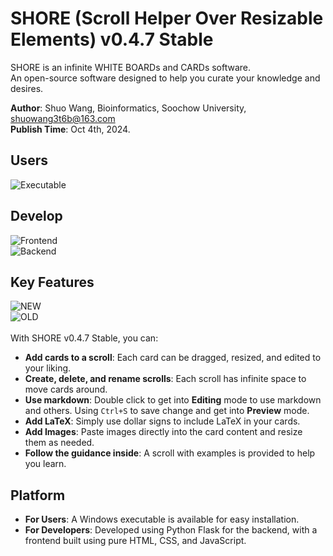 # SHORE (Scroll Helper Over Resizable Elements) v0.4.7 Stable
SHORE is an infinite WHITE BOARDs and CARDs software. <br>
An open-source software designed to help you curate your knowledge and desires.  <br>

**Author**: Shuo Wang, Bioinformatics, Soochow University, shuowang3t6b@163.com  
**Publish Time**: Oct 4th, 2024.

## Users
![Executable](https://img.shields.io/badge/Platform-Windows%20Executable-orange)

## Develop
![Frontend](https://img.shields.io/badge/Frontend-HTML%2C%20CSS%2C%20JavaScript-brightgreen)<br>
![Backend](https://img.shields.io/badge/Backend-Python-blue)<br>


## Key Features 
![NEW](https://img.shields.io/badge/NEW%20FEATURE%20-Markdown-fedcba)<br>
![OLD](https://img.shields.io/badge/OLD%20FEATURES%20-LaTeX%2C%20Images-white)<br>
<br>
With SHORE v0.4.7 Stable, you can:
- **Add cards to a scroll**: Each card can be dragged, resized, and edited to your liking.
- **Create, delete, and rename scrolls**: Each scroll has infinite space to move cards around.
- **Use markdown**:  Double click to get into **Editing** mode to use markdown and others. Using `Ctrl+S` to save change and get into **Preview** mode.
- **Add LaTeX**: Simply use dollar signs to include LaTeX in your cards.
- **Add Images**: Paste images directly into the card content and resize them as needed.
- **Follow the guidance inside**: A scroll with examples is provided to help you learn.

## Platform
- **For Users**: A Windows executable is available for easy installation.
- **For Developers**: Developed using Python Flask for the backend, with a frontend built using pure HTML, CSS, and JavaScript.
